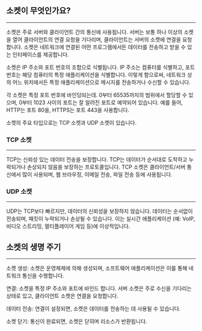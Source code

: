 ## 소켓이 무엇인가요?

---

소켓은 주로 서버와 클라이언트 간의 통신에 사용됩니다.
서버는 보통 하나 이상의 소켓을 열어 클라이언트의 연결 요청을 기다리며, 클라이언트는 서버의 소켓에 연결을 요청합니다.
소켓은 네트워크에 연결된 어떤 프로그램에서든 데이터를 전송하고 받을 수 있는 인터페이스를 제공합니다.

소켓은 IP 주소와 포트 번호의 조합으로 식별됩니다.
IP 주소는 컴퓨터를 식별하고, 포트 번호는 해당 컴퓨터의 특정 애플리케이션을 식별합니다.
이렇게 함으로써, 네트워크 상의 어느 위치에서든 특정 애플리케이션으로 메시지를 전송하거나 수신할 수 있습니다.

각 소켓은 특정 포트 번호에 바인딩되는데.
0부터 65535까지의 범위에서 할당할 수 있으며, 0부터 1023 사이의 포트는 잘 알려진 포트로 예약되어 있습니다.
예를 들어, HTTP는 포트 80을, HTTPS는 포트 443을 사용합니다.

소켓의 주요 타입으로는 TCP 소켓과 UDP 소켓이 있습니다.

### TCP 소켓

---

TCP는 신뢰성 있는 데이터 전송을 보장합니다.
TCP는 데이터가 순서대로 도착하고 누락되거나 손상되지 않음을 보장하는 프로토콜입니다.
TCP 소켓은 클라이언트/서버 통신에서 많이 사용되며, 웹 브라우징, 이메일 전송, 파일 전송 등에 사용됩니다.

### UDP 소켓

---

UDP는 TCP보다 빠르지만, 데이터의 신뢰성을 보장하지 않습니다.
데이터는 순서없이 전송되며, 패킷이 누락되거나 손상될 수 있습니다.
이는 실시간 애플리케이션 (예: VoIP, 비디오 스트리밍, 멀티플레이어 게임 등)에 이상적입니다.

## 소켓의 생명 주기

---

소켓 생성: 소켓은 운영체제에 의해 생성되며, 소프트웨어 애플리케이션은 이를 통해 네트워크 통신을 수행합니다.

연결: 소켓을 특정 IP 주소와 포트에 바인드 합니다. 서버 소켓은 주로 수신을 기다리는 상태로 있고, 클라이언트 소켓은 연결을 요청합니다.

데이터 전송: 연결이 설정되면, 소켓은 데이터를 전송하는 데 사용될 수 있습니다.

소켓 닫기: 통신이 완료되면, 소켓은 닫히며 리소스가 반환됩니다.
